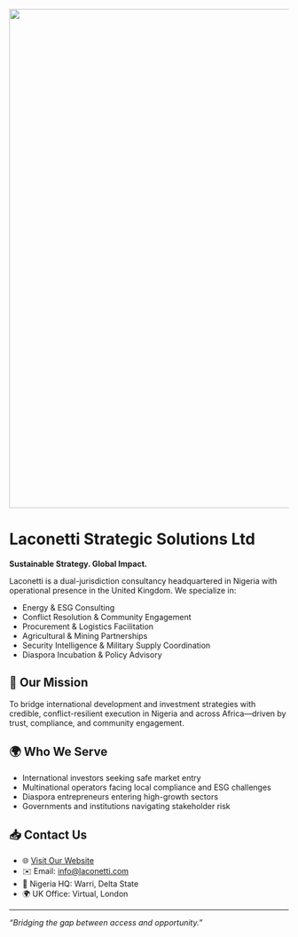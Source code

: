 <p align="center">
  <img src="https://raw.githubusercontent.com/biosafari/Laconetti-strategic-solutions/main/docs/laconetti_banner_embed.png" width="900"/>
</p>

# Laconetti Strategic Solutions Ltd

**Sustainable Strategy. Global Impact.**

Laconetti is a dual-jurisdiction consultancy headquartered in Nigeria with operational presence in the United Kingdom. We specialize in:

- Energy & ESG Consulting
- Conflict Resolution & Community Engagement
- Procurement & Logistics Facilitation
- Agricultural & Mining Partnerships
- Security Intelligence & Military Supply Coordination
- Diaspora Incubation & Policy Advisory

## 🧩 Our Mission

To bridge international development and investment strategies with credible, conflict-resilient execution in Nigeria and across Africa—driven by trust, compliance, and community engagement.

## 🌍 Who We Serve

- International investors seeking safe market entry
- Multinational operators facing local compliance and ESG challenges
- Diaspora entrepreneurs entering high-growth sectors
- Governments and institutions navigating stakeholder risk

## 📥 Contact Us

- 🌐 [Visit Our Website](https://www.laconetti.com)
- ✉️ Email: info@laconetti.com
- 📍 Nigeria HQ: Warri, Delta State
- 🌍 UK Office: Virtual, London

---

_“Bridging the gap between access and opportunity.”_
